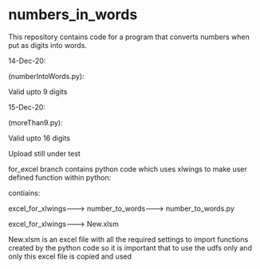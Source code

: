 # numbers_in_words
This repository contains code for a program that converts numbers when put as digits into words.

14-Dec-20: 

(numberIntoWords.py):

Valid upto 9 digits

15-Dec-20:

(moreThan9.py):

Valid upto 16 digits

Upload still under test

for_excel branch contains python code which uses xlwings to make user defined function within python:

contiains:

excel_for_xlwings---> number_to_words---> number_to_words.py

excel_for_xlwings---> New.xlsm 

New.xlsm is an excel file with all the required settings to import functions created by the python code so it is important that to use the udfs only and only this excel file is copied and used
